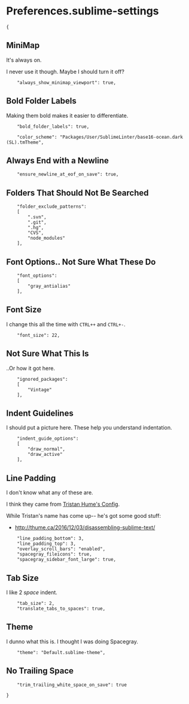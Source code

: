 # Preferences.sublime-settings

```
{
```

## MiniMap

It's always on.

I never use it though. Maybe I should turn it off?

```
	"always_show_minimap_viewport": true,
```

## Bold Folder Labels

Making them bold makes it easier to differentiate.

```
	"bold_folder_labels": true,
```

```
	"color_scheme": "Packages/User/SublimeLinter/base16-ocean.dark (SL).tmTheme",
```

## Always End with a Newline

```
	"ensure_newline_at_eof_on_save": true,
```

## Folders That Should Not Be Searched

```
	"folder_exclude_patterns":
	[
		".svn",
		".git",
		".hg",
		"CVS",
		"node_modules"
	],
```

## Font Options.. Not Sure What These Do

```
	"font_options":
	[
		"gray_antialias"
	],
```

## Font Size

I change this all the time with `CTRL++` and `CTRL+-`.

```
	"font_size": 22,
```

## Not Sure What This Is

..Or how it got here.

```
	"ignored_packages":
	[
		"Vintage"
	],
```

## Indent Guidelines

I should put a picture here. These help you understand indentation.

```
	"indent_guide_options":
	[
		"draw_normal",
		"draw_active"
	],
```

## Line Padding

I don't know what any of these are.

I think they came from [Tristan Hume's Config][thume-config].

[thume-config]: https://gist.github.com/trishume/1427df16f57e65dba9670539410abdb5

While Tristan's name has come up-- he's got some good stuff:

* http://thume.ca/2016/12/03/disassembling-sublime-text/

```
	"line_padding_bottom": 3,
	"line_padding_top": 3,
	"overlay_scroll_bars": "enabled",
	"spacegray_fileicons": true,
	"spacegray_sidebar_font_large": true,
```

## Tab Size

I like 2 *space* indent.

```
	"tab_size": 2,
	"translate_tabs_to_spaces": true,
```

## Theme

I dunno what this is. I thought I was doing Spacegray.

```
	"theme": "Default.sublime-theme",
```

## No Trailing Space

```
	"trim_trailing_white_space_on_save": true
```

```
}
```
